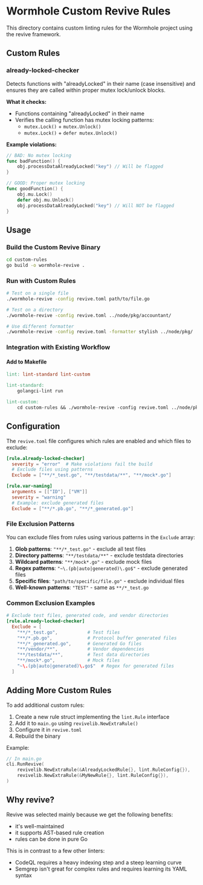 # Wormhole Custom Revive Rules

This directory contains custom linting rules for the Wormhole project using the revive framework.

## Custom Rules

### already-locked-checker

Detects functions with "alreadyLocked" in their name (case insensitive) and ensures they are called within proper mutex lock/unlock blocks.

**What it checks:**
- Functions containing "alreadyLocked" in their name
- Verifies the calling function has mutex locking patterns:
  - `mutex.Lock()` + `mutex.Unlock()` 
  - `mutex.Lock()` + `defer mutex.Unlock()`

**Example violations:**
```go
// BAD: No mutex locking
func badFunction() {
    obj.processDataAlreadyLocked("key") // Will be flagged
}

// GOOD: Proper mutex locking
func goodFunction() {
    obj.mu.Lock()
    defer obj.mu.Unlock()
    obj.processDataAlreadyLocked("key") // Will NOT be flagged
}
```

## Usage

### Build the Custom Revive Binary

```bash
cd custom-rules
go build -o wormhole-revive .
```

### Run with Custom Rules

```bash
# Test on a single file
./wormhole-revive -config revive.toml path/to/file.go

# Test on a directory
./wormhole-revive -config revive.toml ../node/pkg/accountant/

# Use different formatter
./wormhole-revive -config revive.toml -formatter stylish ../node/pkg/
```

### Integration with Existing Workflow

#### Add to Makefile
```makefile
lint: lint-standard lint-custom

lint-standard:
	golangci-lint run

lint-custom:
	cd custom-rules && ./wormhole-revive -config revive.toml ../node/pkg/
```

## Configuration

The `revive.toml` file configures which rules are enabled and which files to exclude:

```toml
[rule.already-locked-checker]
  severity = "error"  # Make violations fail the build
  # Exclude files using patterns
  Exclude = ["**/*_test.go", "**/testdata/**", "**/mock*.go"]

[rule.var-naming]
  arguments = [["ID"], ["VM"]]
  severity = "warning"
  # Example: exclude generated files
  Exclude = ["**/*.pb.go", "**/*_generated.go"]
```

### File Exclusion Patterns

You can exclude files from rules using various patterns in the `Exclude` array:

1. **Glob patterns**: `"**/*_test.go"` - exclude all test files
2. **Directory patterns**: `"**/testdata/**"` - exclude testdata directories  
3. **Wildcard patterns**: `"**/mock*.go"` - exclude mock files
4. **Regex patterns**: `"~\.(pb|auto|generated)\.go$"` - exclude generated files
5. **Specific files**: `"path/to/specific/file.go"` - exclude individual files
6. **Well-known patterns**: `"TEST"` - same as `**/*_test.go`

### Common Exclusion Examples

```toml
# Exclude test files, generated code, and vendor directories
[rule.already-locked-checker]
  Exclude = [
    "**/*_test.go",           # Test files
    "**/*.pb.go",             # Protocol buffer generated files
    "**/*_generated.go",      # Generated Go files
    "**/vendor/**",           # Vendor dependencies
    "**/testdata/**",         # Test data directories
    "**/mock*.go",            # Mock files
    "~\.(pb|auto|generated)\.go$"  # Regex for generated files
  ]
```

## Adding More Custom Rules

To add additional custom rules:

1. Create a new rule struct implementing the `lint.Rule` interface
2. Add it to `main.go` using `revivelib.NewExtraRule()`
3. Configure it in `revive.toml`
4. Rebuild the binary

Example:
```go
// In main.go
cli.RunRevive(
    revivelib.NewExtraRule(&AlreadyLockedRule{}, lint.RuleConfig{}),
    revivelib.NewExtraRule(&MyNewRule{}, lint.RuleConfig{}),
)
```

## Why revive?

Revive was selected mainly because we get the following benefits:
- it's well-maintained
- it supports AST-based rule creation
- rules can be done in pure Go

This is in contrast to a few other linters:
- CodeQL requires a heavy indexing step and a steep learning curve
- Semgrep isn't great for complex rules and requires learning its YAML syntax
